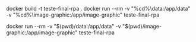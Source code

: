 docker build -t teste-final-rpa .
docker run --rm -v "%cd%\data:/app/data" -v "%cd%\image-graphic:/app/image-graphic" teste-final-rpa

docker run --rm -v "$(pwd)/data:/app/data" -v "$(pwd)/image-graphic:/app/image-graphic" teste-final-rpa
